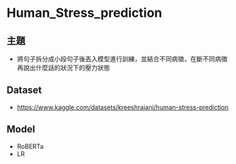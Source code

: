 # Human_Stress_prediction
## 主題
- 將句子拆分成小段句子後丟入模型進行訓練，並結合不同病徵，在斷不同病徵再說出什麼話的狀況下的壓力狀態
## Dataset
- https://www.kaggle.com/datasets/kreeshrajani/human-stress-prediction
## Model
- RoBERTa
- LR
